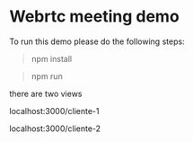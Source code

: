 # Webrtc meeting demo
To run this demo please do the following steps:

> npm install

> npm run

there are two views

localhost:3000/cliente-1

localhost:3000/cliente-2

